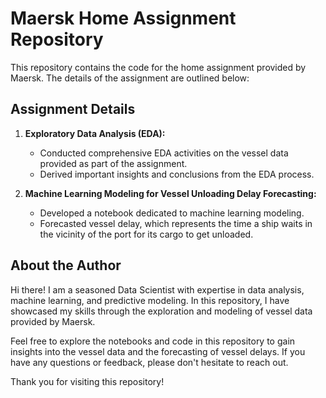 # Maersk Home Assignment Repository

This repository contains the code for the home assignment provided by Maersk. The details of the assignment are outlined below:

## Assignment Details

1. **Exploratory Data Analysis (EDA):**
   - Conducted comprehensive EDA activities on the vessel data provided as part of the assignment.
   - Derived important insights and conclusions from the EDA process.

2. **Machine Learning Modeling for Vessel Unloading Delay Forecasting:**
   - Developed a notebook dedicated to machine learning modeling.
   - Forecasted vessel delay, which represents the time a ship waits in the vicinity of the port for its cargo to get unloaded.

## About the Author

Hi there! I am a seasoned Data Scientist with expertise in data analysis, machine learning, and predictive modeling. In this repository, I have showcased my skills through the exploration and modeling of vessel data provided by Maersk.

Feel free to explore the notebooks and code in this repository to gain insights into the vessel data and the forecasting of vessel delays. If you have any questions or feedback, please don't hesitate to reach out.

Thank you for visiting this repository!
